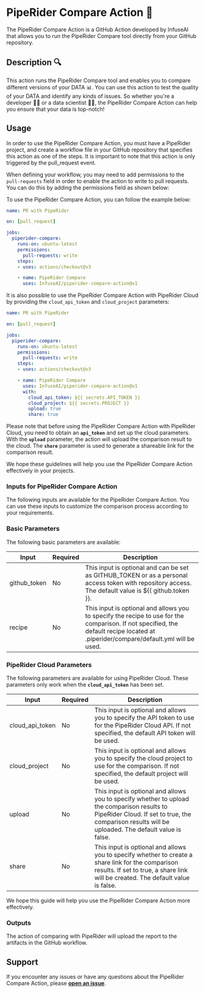 # **PipeRider Compare Action 🚀**

The PipeRider Compare Action is a GitHub Action developed by InfuseAI that allows you to run the PipeRider Compare tool directly from your GitHub repository.

## **Description 🔍**

This action runs the PipeRider Compare tool and enables you to compare different versions of your DATA 📊. You can use this action to test the quality of your DATA and identify any kinds of issues. So whether you're a developer 🧑‍💻 or a data scientist 🧑‍🔬, the PipeRider Compare Action can help you ensure that your data is top-notch!

## **Usage**

In order to use the PipeRider Compare Action, you must have a PipeRider project, and create a workflow file in your GitHub repository that specifies this action as one of the steps. It is important to note that this action is only triggered by the pull_request event.

When defining your workflow, you may need to add permissions to the `pull-requests` field in order to enable the action to write to pull requests. You can do this by adding the permissions field as shown below:

To use the PipeRider Compare Action, you can follow the example below:

```yaml
name: PR with PipeRider

on: [pull_request]

jobs:
  piperider-compare:
    runs-on: ubuntu-latest
    permissions:
      pull-requests: write
    steps:
    - uses: actions/checkout@v3

    - name: PipeRider Compare
      uses: InfuseAI/piperider-compare-action@v1
```

It is also possible to use the PipeRider Compare Action with PipeRider Cloud by providing the `cloud_api_token` and `cloud_project` parameters:


```yaml
name: PR with PipeRider

on: [pull_request]

jobs:
  piperider-compare:
    runs-on: ubuntu-latest
    permissions:
      pull-requests: write
    steps:
    - uses: actions/checkout@v3

    - name: PipeRider Compare
      uses: InfuseAI/piperider-compare-action@v1
      with:
        cloud_api_token: ${{ secrets.API_TOKEN }}
        cloud_project: ${{ secrets.PROJECT }}
        upload: true
        share: true
```

Please note that before using the PipeRider Compare Action with PipeRider Cloud, you need to obtain an **`api_token`** and set up the cloud parameters. With the **`upload`** parameter, the action will upload the comparison result to the cloud. The **`share`** parameter is used to generate a shareable link for the comparison result.

We hope these guidelines will help you use the PipeRider Compare Action effectively in your projects.

### **Inputs for PipeRider Compare Action**

The following inputs are available for the PipeRider Compare Action. You can use these inputs to customize the comparison process according to your requirements.

### Basic Parameters

The following basic parameters are available:

| Input | Required | Description |
| --- | --- | --- |
| github_token | No | This input is optional and can be set as GITHUB_TOKEN or as a personal access token with repository access. The default value is ${{ github.token }}. |
| recipe | No | This input is optional and allows you to specify the recipe to use for the comparison. If not specified, the default recipe located at .piperider/compare/default.yml will be used. |

### PipeRider Cloud Parameters

The following parameters are available for using PipeRider Cloud. These parameters only work when the **`cloud_api_token`** has been set.

| Input | Required | Description |
| --- | --- | --- |
| cloud_api_token | No | This input is optional and allows you to specify the API token to use for the PipeRider Cloud API. If not specified, the default API token will be used. |
| cloud_project | No | This input is optional and allows you to specify the cloud project to use for the comparison. If not specified, the default project will be used. |
| upload | No | This input is optional and allows you to specify whether to upload the comparison results to PipeRider Cloud. If set to true, the comparison results will be uploaded. The default value is false. |
| share | No | This input is optional and allows you to specify whether to create a share link for the comparison results. If set to true, a share link will be created. The default value is false. |

We hope this guide will help you use the PipeRider Compare Action more effectively.


### **Outputs**

The action of comparing with PipeRider will upload the report to the artifacts in the GitHub workflow.

## **Support**

If you encounter any issues or have any questions about the PipeRider Compare Action, please **[open an issue](https://github.com/InfuseAI/piperider-compare-action/issues/new)**.